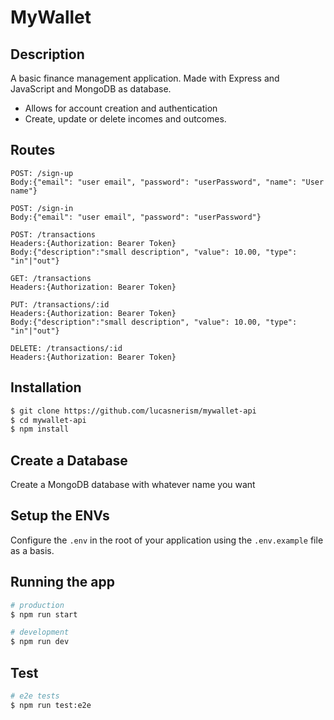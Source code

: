 # MyWallet

## Description
A basic finance management application. Made with Express and JavaScript and MongoDB as database.
+ Allows for account creation and authentication
+ Create, update or delete incomes and outcomes.

## Routes
```
POST: /sign-up
Body:{"email": "user email", "password": "userPassword", "name": "User name"}

POST: /sign-in
Body:{"email": "user email", "password": "userPassword"}

POST: /transactions
Headers:{Authorization: Bearer Token}
Body:{"description":"small description", "value": 10.00, "type": "in"|"out"}

GET: /transactions
Headers:{Authorization: Bearer Token}

PUT: /transactions/:id
Headers:{Authorization: Bearer Token}
Body:{"description":"small description", "value": 10.00, "type": "in"|"out"}

DELETE: /transactions/:id
Headers:{Authorization: Bearer Token}
```


## Installation

```bash
$ git clone https://github.com/lucasnerism/mywallet-api
$ cd mywallet-api
$ npm install
```

## Create a Database
Create a MongoDB database with whatever name you want


## Setup the ENVs
Configure the `.env` in the root of your application using the `.env.example` file as a basis.


## Running the app

```bash
# production
$ npm run start

# development
$ npm run dev

```

## Test

```bash
# e2e tests
$ npm run test:e2e
```
